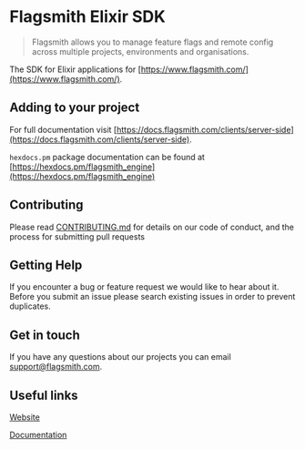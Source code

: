 # Flagsmith Elixir SDK

> Flagsmith allows you to manage feature flags and remote config across multiple projects, environments and organisations.

The SDK for Elixir applications for [https://www.flagsmith.com/](https://www.flagsmith.com/).

## Adding to your project

For full documentation visit [https://docs.flagsmith.com/clients/server-side](https://docs.flagsmith.com/clients/server-side).

`hexdocs.pm` package documentation can be found at [https://hexdocs.pm/flagsmith_engine](https://hexdocs.pm/flagsmith_engine)

## Contributing

Please read [CONTRIBUTING.md](https://docs.flagsmith.com/platform/contributing) for details on our code of conduct, and the process for submitting pull requests

## Getting Help

If you encounter a bug or feature request we would like to hear about it. Before you submit an issue please search existing issues in order to prevent duplicates.

## Get in touch

If you have any questions about our projects you can email <a href="mailto:support@flagsmith.com">support@flagsmith.com</a>.

## Useful links

[Website](https://www.flagsmith.com/)

[Documentation](https://docs.flagsmith.com/)

